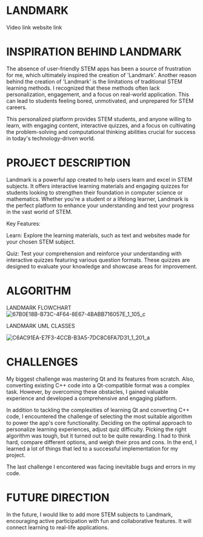 # LANDMARK


Video link 
website link 

# INSPIRATION BEHIND LANDMARK

The absence of user-friendly STEM apps has been a source of frustration for me, which ultimately inspired the creation of 'Landmark'. Another reason behind the creation of 'Landmark' is the limitations of traditional STEM learning methods. I recognized that these methods often lack personalization, engagement, and a focus on real-world application. This can lead to students feeling bored, unmotivated, and unprepared for STEM careers. 

This personalized platform provides STEM students, and anyone willing to learn, with engaging content, interactive quizzes, and a focus on cultivating the problem-solving and computational thinking abilities crucial for success in today's technology-driven world.

# PROJECT DESCRIPTION
Landmark is a powerful app created to help users learn and excel in STEM subjects. It offers interactive learning materials and engaging quizzes for students looking to strengthen their foundation in computer science or mathematics. Whether you're a student or a lifelong learner, Landmark is the perfect platform to enhance your understanding and test your progress in the vast world of STEM.

Key Features:

Learn: Explore the learning materials, such as text and websites made for your chosen STEM subject.

Quiz: Test your comprehension and reinforce your understanding with interactive quizzes featuring various question formats. These quizzes are designed to evaluate your knowledge and showcase areas for improvement.





# ALGORITHM

LANDMARK FLOWCHART
![67B0E18B-B73C-4F64-8E67-4BABB716057E_1_105_c](https://github.com/oumarknt31/LANDMARK-Honor-Project-/assets/153241801/4d44ce5b-832f-4c8f-95c6-74aea737adfd)

LANDMARK UML CLASSES

![C6AC91EA-E7F3-4CCB-B3A5-7DC8C6FA7D31_1_201_a](https://github.com/oumarknt31/LANDMARK-Honor-Project-/assets/153241801/8cc94bbf-a314-4140-8c8d-450f7ab566f4)


# CHALLENGES
My biggest challenge was mastering Qt and its features from scratch. Also, converting existing C++ code into a Qt-compatible format was a complex task. However, by overcoming these obstacles, I gained valuable experience and developed a comprehensive and engaging platform.

In addition to tackling the complexities of learning Qt and converting C++ code, I encountered the challenge of selecting the most suitable algorithm to power the app's core functionality. Deciding on the optimal approach to personalize learning experiences, adjust quiz difficulty. Picking the right algorithm was tough, but it turned out to be quite rewarding. I had to think hard, compare different options, and weigh their pros and cons. In the end, I learned a lot of things that led to a successful implementation for my project.

The last challenge I encontered was facing inevitable bugs and errors in my code.

# FUTURE DIRECTION
In the future, I would like to add more STEM subjects to Landmark, encouraging active participation with fun and collaborative features. It will connect learning to real-life applications.
